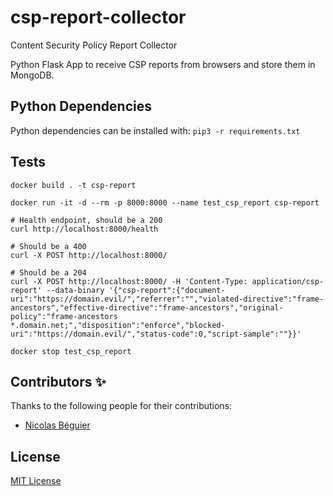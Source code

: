 # csp-report-collector
Content Security Policy Report Collector


Python Flask App to receive CSP reports from browsers and store them in MongoDB.


## Python Dependencies
Python dependencies can be installed with: `pip3 -r requirements.txt`

## Tests

```
docker build . -t csp-report

docker run -it -d --rm -p 8000:8000 --name test_csp_report csp-report

# Health endpoint, should be a 200
curl http://localhost:8000/health

# Should be a 400
curl -X POST http://localhost:8000/

# Should be a 204
curl -X POST http://localhost:8000/ -H 'Content-Type: application/csp-report' --data-binary '{"csp-report":{"document-uri":"https://domain.evil/","referrer":"","violated-directive":"frame-ancestors","effective-directive":"frame-ancestors","original-policy":"frame-ancestors *.domain.net;","disposition":"enforce","blocked-uri":"https://domain.evil/","status-code":0,"script-sample":""}}'

docker stop test_csp_report

```

## Contributors ✨
Thanks to the following people for their contributions:
 - [Nicolas Béguier](https://github.com/nbeguier)


## License
[MIT License](LICENSE)
